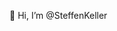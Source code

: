👋 Hi, I’m @SteffenKeller

<!---
SteffenKeller/SteffenKeller is a ✨ special ✨ repository because its `README.md` (this file) appears on your GitHub profile.
You can click the Preview link to take a look at your changes.
--->
